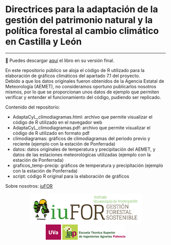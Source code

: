 # Directrices para la adaptación de la gestión del patrimonio natural y la política forestal al cambio climático en Castilla y León


---

:book: Puedes descargar [aquí](https://iufor.uva.es/wp-content/uploads/2023/05/PROYECTO-ADAPTA-CLIMA-PDF-DEFINITVO-DISFUSION-1.pdf) el libro en su versión final.

En este repositorio público se aloja el código de R utilizado para la elaboración de gráficos climáticos del apartado 7.1 del proyecto.  
Debido a que los datos originales fueron obtenidos de la Agencia Estatal de Meteorología (AEMET), no consideramos oportuno publicarlos nosotros mismos, por lo que se proporcionan unos datos de ejemplo que permiten verificar y entender el funcionamiento del código, pudiendo ser replicado.  
  
Contenido del repositorio:
- AdaptaCyL_climodiagramas.html: archivo que permite visualizar el código de R utilizado en el navegador web
- AdaptaCyL_climodiagramas.pdf: archivo que permite visualizar el código de R utilizado en formato pdf
- climodiagramas: gráficos de climodiagramas del periodo previo y reciente (ejemplo con la estación de Ponferrada)
- datos: datos originales de temperatura y precipitación del AEMET, y datos de las estaciones meteorológicas utilizadas (ejemplo con la estación de Ponferrada)
- graficos_temp-precip: gráficos de temperatura y precipitación (ejemplo con la estación de Ponferrada)
- script: código R original para la elaboración de gráficos
  
Sobre nosotros: [iuFOR](https://iufor.uva.es/)  
<center>
<img src="https://raw.githubusercontent.com/simanfor/web/main/logos/iufor.png" alt="iufor" width="350"/>
<img src="https://raw.githubusercontent.com/simanfor/web/main/logos/UVa-ETSIIAA.png" alt="uva_etsiiaa" width="250"/>
</center>

